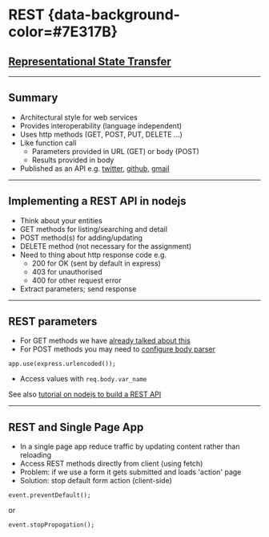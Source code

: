 # REST {data-background-color=#7E317B}

## [Representational State Transfer](https://en.wikipedia.org/wiki/Representational_state_transfer)

---

## Summary

- Architectural style for web services
- Provides interoperability (language independent)
- Uses http methods (GET, POST, PUT, DELETE ...)
- Like function call
  - Parameters provided in URL (GET) or body (POST) 
  - Results provided in body
- Published as an API e.g. [twitter](https://developer.twitter.com/en/docs/api-reference-index), [github](https://developer.github.com/v3/), [gmail](https://developers.google.com/gmail/api/v1/reference/)

---

## Implementing a REST API in nodejs

- Think about your entities
- GET methods for listing/searching and detail
- POST method(s) for adding/updating
- DELETE method (not necessary for the assignment)
- Need to thing about http response code e.g.
  - 200 for OK (sent by default in express)
  - 403 for unauthorised
  - 400 for other request error
- Extract parameters; send response

---

## REST parameters

- For GET methods we have [already talked about this](https://github.com/stevenaeola/progblack_lectures/blob/main/js_intro_node/README.md)
- For POST methods you may need to [configure body parser](https://github.com/stevenaeola/proglabs_js/tree/master/node_routing)

```
app.use(express.urlencoded());
```

- Access values with `req.body.var_name`

See also [tutorial on nodejs to build a REST API](https://codeburst.io/node-js-by-example-part-1-668376cd4f96)

---

## REST and Single Page App

- In a single page app reduce traffic by updating content rather than reloading
- Access REST methods directly from client (using fetch)
- Problem: if we use a form it gets submitted and loads 'action' page
- Solution: stop default form action (client-side)
```
event.preventDefault();
```

or

```
event.stopPropogation();
```

